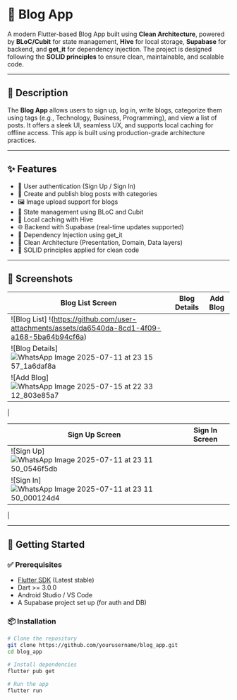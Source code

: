 # 📱 Blog App

A modern Flutter-based Blog App built using **Clean Architecture**, powered by **BLoC/Cubit** for state management, **Hive** for local storage, **Supabase** for backend, and **get_it** for dependency injection. The project is designed following the **SOLID principles** to ensure clean, maintainable, and scalable code.

---

## 📝 Description

The **Blog App** allows users to sign up, log in, write blogs, categorize them using tags (e.g., Technology, Business, Programming), and view a list of posts. It offers a sleek UI, seamless UX, and supports local caching for offline access. This app is built using production-grade architecture practices.

---

## ✨ Features

- 🔐 User authentication (Sign Up / Sign In)
- 📝 Create and publish blog posts with categories
- 🖼️ Image upload support for blogs
- 🧠 State management using BLoC and Cubit
- 💾 Local caching with Hive
- 🌐 Backend with Supabase (real-time updates supported)
- 🧰 Dependency Injection using get_it
- 🧱 Clean Architecture (Presentation, Domain, Data layers)
- 🧼 SOLID principles applied for clean code

---

## 📸 Screenshots

| Blog List Screen | Blog Details | Add Blog |
|------------------|--------------|----------|
| ![Blog List] !(https://github.com/user-attachments/assets/da6540da-8cd1-4f09-a168-5ba64b94cf6a)
| ![Blog Details] ![WhatsApp Image 2025-07-11 at 23 15 57_1a6daf8a](https://github.com/user-attachments/assets/9060b0b7-42d3-40ce-9bb6-dc12809ec645)
| ![Add Blog] ![WhatsApp Image 2025-07-15 at 22 33 12_803e85a7](https://github.com/user-attachments/assets/9595997e-1c1f-436b-8f3d-47c9277ca93d)
 |

| Sign Up Screen | Sign In Screen |
|----------------|----------------|
| ![Sign Up] ![WhatsApp Image 2025-07-11 at 23 11 50_0546f5db](https://github.com/user-attachments/assets/3ab816bd-21ce-409e-be63-50c1c77f71f6)
| ![Sign In]![WhatsApp Image 2025-07-11 at 23 11 50_000124d4](https://github.com/user-attachments/assets/e78e2e05-71a2-40c4-8cd9-c9ac0a3b51ee)
 |

---

## 🚀 Getting Started

### ✅ Prerequisites

- [Flutter SDK](https://flutter.dev/docs/get-started/install) (Latest stable)
- Dart >= 3.0.0
- Android Studio / VS Code
- A Supabase project set up (for auth and DB)

### 📦 Installation

```bash
# Clone the repository
git clone https://github.com/yourusername/blog_app.git
cd blog_app

# Install dependencies
flutter pub get

# Run the app
flutter run


